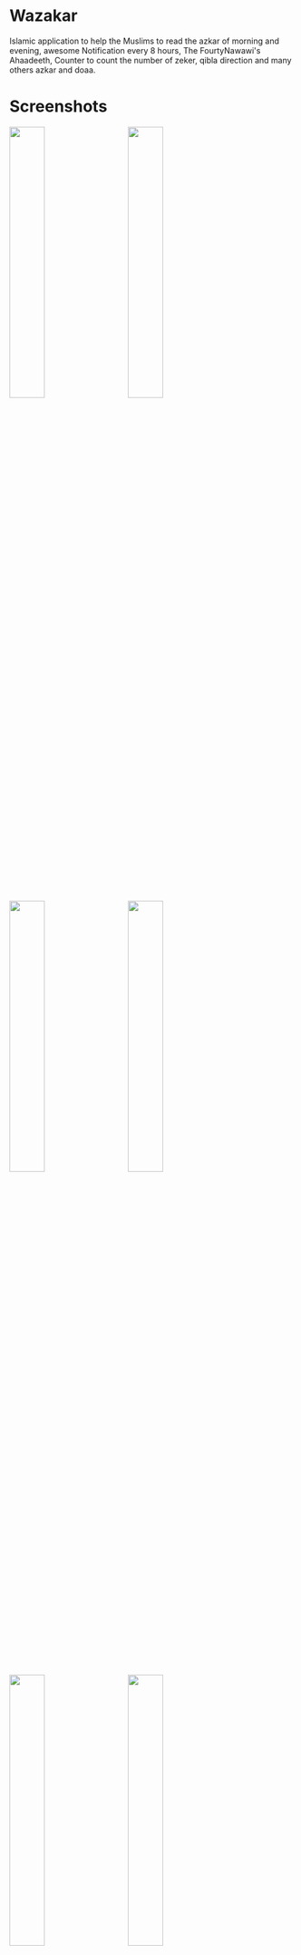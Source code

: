 # Wazakar
Islamic application to help the Muslims to read the azkar of morning and evening, awesome Notification every 8 hours, The FourtyNawawi's Ahaadeeth,
Counter to count the number of zeker, qibla direction and many others azkar and doaa.



# Screenshots 
<div>

<img src = "https://user-images.githubusercontent.com/54688005/162877269-12d60076-de61-4380-9c0b-022ab72d6a99.png" width = 35%>
  <img width ="5%"/> 
<img src = "https://user-images.githubusercontent.com/54688005/162877258-3926aa99-bbe4-44ff-8d96-7896591684dd.png" width = 35%>
</div>


</div>


<div>
<img src = "https://user-images.githubusercontent.com/54688005/162877242-da0999d8-1899-4af7-a03d-b77d64563b9d.png" width = 35%>
  <img width ="5%"/> 
  
<img src = "https://user-images.githubusercontent.com/54688005/162877249-242a4e3c-19ec-4591-a015-6e4342de1f3e.png" width = 35%>
</div>


<div>
<img src = "https://user-images.githubusercontent.com/54688005/162877240-6cb06eaf-3f5b-48a5-a11d-454faa9e8c03.png" width = 35%>
  <img width ="5%"/> 
  
  <img src = "https://user-images.githubusercontent.com/54688005/162877229-f746c8d1-0b75-4276-8bf5-b627e0cfef57.png" width = 35%>
</div>


# Tools && Langauages
- java + Kotlin 
- Navigation Components
- WorkManager
- Push Notifications 
- Qibla Library : [Qibla direction library](https://github.com/hassaanjamil/hj-android-lib-qibla-direction) 
- SharedPreferences
- Dark theme 
- Clean Code 



## How to install and run the project
You can download the app from here : [Google play](https://play.google.com/store/apps/details?id=com.islamic.wazkar) 
(Currently there is an issue with google play, You can download the apk from release ) 


# Contributors 
- Author: [Hamza](https://github.com/hamza94max)
- Maintainer: [Mo3ta](https://github.com/MahmoudMabrok)
